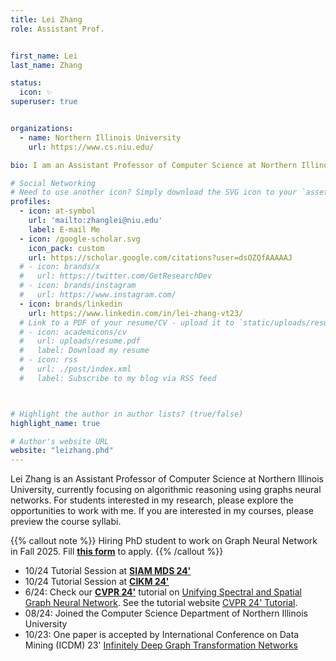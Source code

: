 ```yaml
---
title: Lei Zhang
role: Assistant Prof.


first_name: Lei
last_name: Zhang

status:
  icon: ✨
superuser: true


organizations:
  - name: Northern Illinois University
    url: https://www.cs.niu.edu/

bio: I am an Assistant Professor of Computer Science at Northern Illinois University, currently focusing on algorithmic reasoning using graphs neural networks. For students interested in my research, please explore the opportunities to work with me. If you are interested in my courses, please preview the course syllabi.

# Social Networking
# Need to use another icon? Simply download the SVG icon to your `assets/media/icons/` folder.
profiles:
  - icon: at-symbol
    url: 'mailto:zhanglei@niu.edu'
    label: E-mail Me
  - icon: /google-scholar.svg
    icon_pack: custom
    url: https://scholar.google.com/citations?user=dsOZQfAAAAAJ 
  # - icon: brands/x
  #   url: https://twitter.com/GetResearchDev
  # - icon: brands/instagram
  #   url: https://www.instagram.com/
  - icon: brands/linkedin
    url: https://www.linkedin.com/in/lei-zhang-vt23/
  # Link to a PDF of your resume/CV - upload it to `static/uploads/resume.pdf`
  # - icon: academicons/cv
  #   url: uploads/resume.pdf
  #   label: Download my resume
  # - icon: rss
  #   url: ./post/index.xml
  #   label: Subscribe to my blog via RSS feed



# Highlight the author in author lists? (true/false)
highlight_name: true

# Author's website URL
website: "leizhang.phd"
---
```


Lei Zhang is an Assistant Professor of Computer Science at Northern Illinois University, currently focusing on algorithmic reasoning using graphs neural networks. For students interested in my research, please explore the opportunities to work with me. If you are interested in my courses, please preview the course syllabi.


{{% callout note %}}
Hiring PhD student to work on Graph Neural Network in Fall 2025. Fill [**this form**](https://docs.google.com/forms/d/e/1FAIpQLSfn6kMO-Wleb7R2NJLsJsbTc5N7gX1r4hx5oZacs2Od-rGUEA/viewform?usp=send_form) to apply.
{{% /callout %}}

* 10/24 Tutorial Session at [**SIAM MDS 24'**](https://meetings.siam.org/sess/dsp_programsess.cfm?SESSIONCODE=80791)
* 10/24 Tutorial Session at [**CIKM 24'**](https://cikm2024.org/tutorials/) 
* 6/24: Check our **[CVPR 24'](https://cvpr.thecvf.com/virtual/2024/tutorial/23726)** tutorial on <u>Unifying Spectral and Spatial Graph Neural Network</u>. See the tutorial website [CVPR 24' Tutorial](https://xgraph.team/course/cvpr24/).
* 08/24: Joined the Computer Science Department of Northern Illinois University
* 10/23: One paper is accepted by International Conference on Data Mining (ICDM) 23' [Infinitely Deep Graph Transformation Networks](https://people.cs.vt.edu/~ctlu/Publication/2023/ICDM-Lei-Zhang-2023.pdf)
